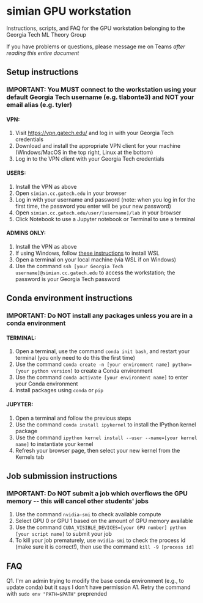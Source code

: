 # simian GPU workstation
Instructions, scripts, and FAQ for the GPU workstation belonging to the Georgia Tech ML Theory Group

If you have problems or questions, please message me on Teams *after reading this entire document*

## Setup instructions
### IMPORTANT: You MUST connect to the workstation using your default Georgia Tech username (e.g. tlabonte3) and NOT your email alias (e.g. tyler)

#### VPN:
1. Visit <https://vpn.gatech.edu/> and log in with your Georgia Tech credentials
2. Download and install the appropriate VPN client for your machine (Windows/MacOS in the top right, Linux at the bottom)
3. Log in to the VPN client with your Georgia Tech credentials

#### USERS:
1. Install the VPN as above
2. Open `simian.cc.gatech.edu` in your browser
3. Log in with your username and password (note: when you log in for the first time, the password you enter will be your new password)
4. Open `simian.cc.gatech.edu/user/[username]/lab` in your browser
5. Click Notebook to use a Jupyter notebook or Terminal to use a terminal

#### ADMINS ONLY:
1. Install the VPN as above
2. If using Windows, follow [these instructions](https://learn.microsoft.com/en-us/windows/wsl/install) to install WSL
3. Open a terminal on your local machine (via WSL if on Windows)
4. Use the command `ssh [your Georgia Tech username]@simian.cc.gatech.edu` to access the workstation; the password is your Georgia Tech password

## Conda environment instructions
### IMPORTANT: Do NOT install any packages unless you are in a conda environment

#### TERMINAL:
1. Open a terminal, use the command `conda init bash`, and restart your terminal (you only need to do this the first time)
2. Use the command `conda create -n [your environment name] python=[your python version]` to create a Conda environment
3. Use the command `conda activate [your environment name]` to enter your Conda environment
4. Install packages using `conda` or `pip`

#### JUPYTER:
1. Open a terminal and follow the previous steps
2. Use the command `conda install ipykernel` to install the IPython kernel package
3. Use the command `ipython kernel install --user --name=[your kernel name]` to instantiate your kernel
4. Refresh your browser page, then select your new kernel from the Kernels tab

## Job submission instructions
### IMPORTANT: Do NOT submit a job which overflows the GPU memory -- this will cancel other students' jobs

1. Use the command `nvidia-smi` to check available compute
2. Select GPU 0 or GPU 1 based on the amount of GPU memory available
3. Use the command `CUDA_VISIBLE_DEVICES=[your GPU number] python [your script name]` to submit your job
4. To kill your job prematurely, use `nvidia-smi` to check the process id (make sure it is correct!), then use the command `kill -9 [process id]`

## FAQ
Q1. I'm an admin trying to modify the base conda environment (e.g., to update conda) but it says I don't have permission
A1. Retry the command with `sudo env "PATH=$PATH"` preprended
